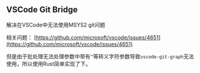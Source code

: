 ## VSCode Git Bridge

解决在VSCode中无法使用MSYS2 git问题

相关问题：
[https://github.com/microsoft/vscode/issues/4651](https://github.com/microsoft/vscode/issues/4651)

但是由于批处理无法处理参数中带有`^`等转义字符参数导致`vscode-git-graph`无法使用，所以使用Rust简单实现了下。